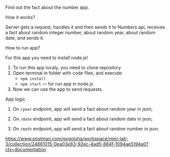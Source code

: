 Find out the fact about the number app.

How it works?

Server gets a request, handles it and then sends it to Numbers api,
receives a fact about random integer number, about random year, about random date, and sends it.

How to run app?

For this app you need to install node.js!

1)  To run this app localy, you need to clone repository
2)  Open terminal in folder with code files, and execute:
    - `npm install`
    - `npm start` — for run app in node.js
3)  Now we can use the app to send requests.

App logic

1)  On `/year` endpoint, app will send a fact about random year in json;

2)  On `/date` endpoint, app will send a fact about random date in json;

3)  On `/math` endpoint, app will send a fact about random number in json.

https://www.postman.com/gogoluha/workspace/mini-lab-3/collection/24861015-0ea03e83-92ec-4ad5-884f-1094ae5194a0?ctx=documentation